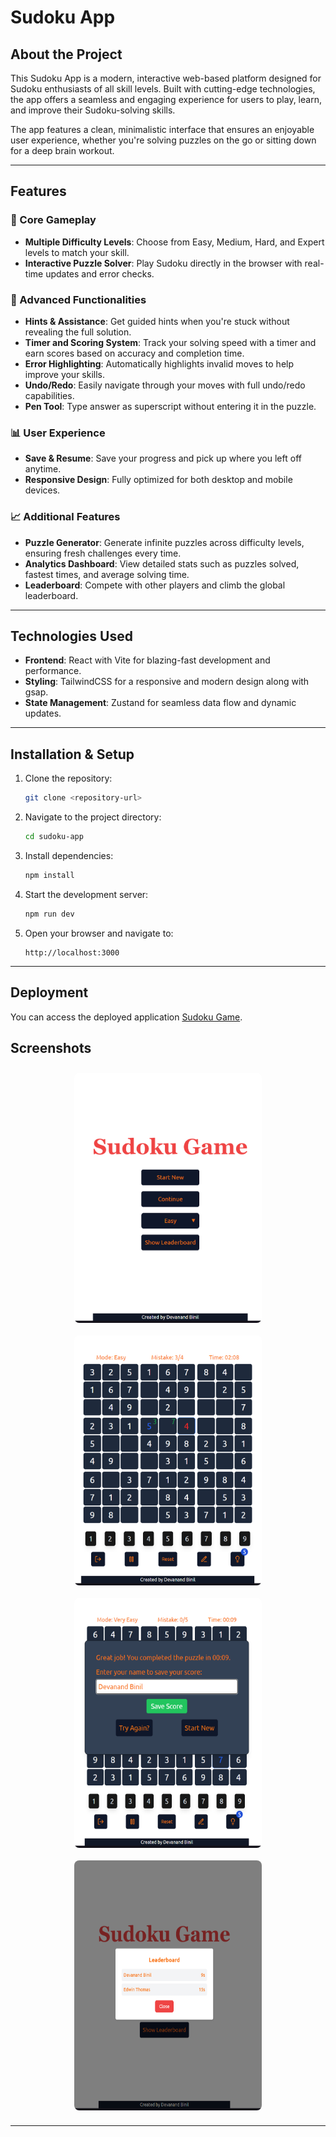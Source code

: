 # Sudoku App

## About the Project
This Sudoku App is a modern, interactive web-based platform designed for Sudoku enthusiasts of all skill levels. Built with cutting-edge technologies, the app offers a seamless and engaging experience for users to play, learn, and improve their Sudoku-solving skills.

The app features a clean, minimalistic interface that ensures an enjoyable user experience, whether you're solving puzzles on the go or sitting down for a deep brain workout.

---

## Features

### 🧩 Core Gameplay
- **Multiple Difficulty Levels**: Choose from Easy, Medium, Hard, and Expert levels to match your skill.
- **Interactive Puzzle Solver**: Play Sudoku directly in the browser with real-time updates and error checks.

### 🔧 Advanced Functionalities
- **Hints & Assistance**: Get guided hints when you're stuck without revealing the full solution.
- **Timer and Scoring System**: Track your solving speed with a timer and earn scores based on accuracy and completion time.
- **Error Highlighting**: Automatically highlights invalid moves to help improve your skills.
- **Undo/Redo**: Easily navigate through your moves with full undo/redo capabilities.
- **Pen Tool**: Type answer as superscript without entering it in the puzzle.


### 📊 User Experience
- **Save & Resume**: Save your progress and pick up where you left off anytime.
- **Responsive Design**: Fully optimized for both desktop and mobile devices.

### 📈 Additional Features
- **Puzzle Generator**: Generate infinite puzzles across difficulty levels, ensuring fresh challenges every time.
- **Analytics Dashboard**: View detailed stats such as puzzles solved, fastest times, and average solving time.
- **Leaderboard**: Compete with other players and climb the global leaderboard.

---

## Technologies Used
- **Frontend**: React with Vite for blazing-fast development and performance.
- **Styling**: TailwindCSS for a responsive and modern design along with gsap.
- **State Management**: Zustand for seamless data flow and dynamic updates.

---

## Installation & Setup

1. Clone the repository:
   ```bash
   git clone <repository-url>
   ```

2. Navigate to the project directory:
   ```bash
   cd sudoku-app
   ```

3. Install dependencies:
   ```bash
   npm install
   ```

4. Start the development server:
   ```bash
   npm run dev
   ```

5. Open your browser and navigate to:
   ```
   http://localhost:3000
   ```

---

## Deployment

You can access the deployed application [Sudoku Game](https://sudoku-devan.vercel.app/).

## Screenshots


<div style="display: flex; justify-content: space-around; flex-wrap: wrap;">
  <img src="./src/assets/home_screen.png" width="300" height="400" style="margin: 10px; border-radius: 8px;">
  <img src="./src/assets/game_screen.png" width="300" height="400" style="margin: 10px; border-radius: 8px;">
  <img src="./src/assets/game_win.png" width="300" height="400" style="margin: 10px; border-radius: 8px;">
  <img src="./src/assets/leaaderboard.png" width="300" height="400" style="margin: 10px; border-radius: 8px;">
</div>






---

